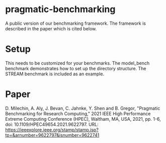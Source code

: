 # pragmatic-benchmarking
A public version of our benchmarking framework.  The framework is described in the paper which is cited below.

# Setup
This needs to be customized for your benchmarks. The model_bench benchmark demonstrates how to set up the directory structure. The STREAM benchmark is included as an example.


# Paper
D. Milechin, A. Aly, J. Bevan, C. Jahnke, Y. Shen and B. Gregor, "Pragmatic Benchmarking for Research Computing," 2021 IEEE High Performance Extreme Computing Conference (HPEC), Waltham, MA, USA, 2021, pp. 1-6, doi: 10.1109/HPEC49654.2021.9622797.
URL: https://ieeexplore.ieee.org/stamp/stamp.jsp?tp=&arnumber=9622797&isnumber=9622741
